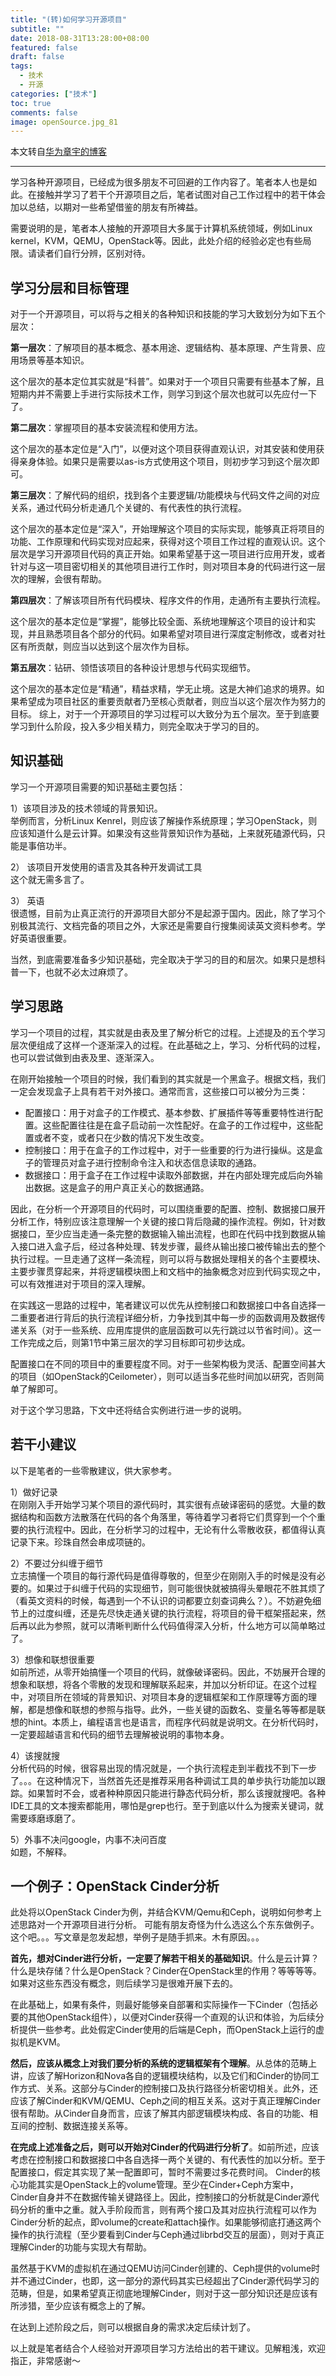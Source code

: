 ```yaml
---
title: "(转)如何学习开源项目"
subtitle: ""
date: 2018-08-31T13:28:00+08:00
featured: false
draft: false
tags:
  - 技术
  - 开源
categories: ["技术"]
toc: true
comments: false
image: openSource.jpg_81
---
```

本文转自[华为章宇的博客](https://yizhaolingyan.net/)

---

学习各种开源项目，已经成为很多朋友不可回避的工作内容了。笔者本人也是如此。在接触并学习了若干个开源项目之后，笔者试图对自己工作过程中的若干体会加以总结，以期对一些希望借鉴的朋友有所裨益。

需要说明的是，笔者本人接触的开源项目大多属于计算机系统领域，例如Linux kernel，KVM，QEMU，OpenStack等。因此，此处介绍的经验必定也有些局限。请读者们自行分辨，区别对待。

## 学习分层和目标管理
对于一个开源项目，可以将与之相关的各种知识和技能的学习大致划分为如下五个层次：

**第一层次**：了解项目的基本概念、基本用途、逻辑结构、基本原理、产生背景、应用场景等基本知识。

这个层次的基本定位其实就是“科普”。如果对于一个项目只需要有些基本了解，且短期内并不需要上手进行实际技术工作，则学习到这个层次也就可以先应付一下了。

**第二层次**：掌握项目的基本安装流程和使用方法。

这个层次的基本定位是“入门”，以便对这个项目获得直观认识，对其安装和使用获得亲身体验。如果只是需要以as-is方式使用这个项目，则初步学习到这个层次即可。

**第三层次**：了解代码的组织，找到各个主要逻辑/功能模块与代码文件之间的对应关系，通过代码分析走通几个关键的、有代表性的执行流程。

这个层次的基本定位是“深入”，开始理解这个项目的实际实现，能够真正将项目的功能、工作原理和代码实现对应起来，获得对这个项目工作过程的直观认识。这个层次是学习开源项目代码的真正开始。如果希望基于这一项目进行应用开发，或者针对与这一项目密切相关的其他项目进行工作时，则对项目本身的代码进行这一层次的理解，会很有帮助。

**第四层次**：了解该项目所有代码模块、程序文件的作用，走通所有主要执行流程。

这个层次的基本定位是“掌握”，能够比较全面、系统地理解这个项目的设计和实现，并且熟悉项目各个部分的代码。如果希望对项目进行深度定制修改，或者对社区有所贡献，则应当以达到这个层次作为目标。

**第五层次**：钻研、领悟该项目的各种设计思想与代码实现细节。

这个层次的基本定位是“精通”，精益求精，学无止境。这是大神们追求的境界。如果希望成为项目社区的重要贡献者乃至核心贡献者，则应当以这个层次作为努力的目标。
综上，对于一个开源项目的学习过程可以大致分为五个层次。至于到底要学习到什么阶段，投入多少相关精力，则完全取决于学习的目的。

## 知识基础
学习一个开源项目需要的知识基础主要包括：

1）该项目涉及的技术领域的背景知识。  
举例而言，分析Linux Kenrel，则应该了解操作系统原理；学习OpenStack，则应该知道什么是云计算。如果没有这些背景知识作为基础，上来就死磕源代码，只能是事倍功半。

2）	该项目开发使用的语言及其各种开发调试工具  
这个就无需多言了。

3）	英语  
很遗憾，目前为止真正流行的开源项目大部分不是起源于国内。因此，除了学习个别极其流行、文档完备的项目之外，大家还是需要自行搜集阅读英文资料参考。学好英语很重要。

当然，到底需要准备多少知识基础，完全取决于学习的目的和层次。如果只是想科普一下，也就不必太过麻烦了。

## 学习思路
学习一个项目的过程，其实就是由表及里了解分析它的过程。上述提及的五个学习层次便组成了这样一个逐渐深入的过程。在此基础之上，学习、分析代码的过程，也可以尝试做到由表及里、逐渐深入。

在刚开始接触一个项目的时候，我们看到的其实就是一个黑盒子。根据文档，我们一定会发现盒子上具有若干对外接口。通常而言，这些接口可以被分为三类：

-	配置接口：用于对盒子的工作模式、基本参数、扩展插件等等重要特性进行配置。这些配置往往是在盒子启动前一次性配好。在盒子的工作过程中，这些配置或者不变，或者只在少数的情况下发生改变。
-	控制接口：用于在盒子的工作过程中，对于一些重要的行为进行操纵。这是盒子的管理员对盒子进行控制命令注入和状态信息读取的通路。
-	数据接口：用于盒子在工作过程中读取外部数据，并在内部处理完成后向外输出数据。这是盒子的用户真正关心的数据通路。

因此，在分析一个开源项目的代码时，可以围绕重要的配置、控制、数据接口展开分析工作，特别应该注意理解一个关键的接口背后隐藏的操作流程。例如，针对数据接口，至少应当走通一条完整的数据输入输出流程，也即在代码中找到数据从输入接口进入盒子后，经过各种处理、转发步骤，最终从输出接口被传输出去的整个执行过程。一旦走通了这样一条流程，则可以将与数据处理相关的各个主要模块、主要步骤贯穿起来，并将逻辑模块图上和文档中的抽象概念对应到代码实现之中，可以有效推进对于项目的深入理解。

在实践这一思路的过程中，笔者建议可以优先从控制接口和数据接口中各自选择一二重要者进行背后的执行流程详细分析，力争找到其中每一步的函数调用及数据传递关系（对于一些系统、应用库提供的底层函数可以先行跳过以节省时间）。这一工作完成之后，则第1节中第三层次的学习目标即可初步达成。

配置接口在不同的项目中的重要程度不同。对于一些架构极为灵活、配置空间甚大的项目（如OpenStack的Ceilometer），则可以适当多花些时间加以研究，否则简单了解即可。

对于这个学习思路，下文中还将结合实例进行进一步的说明。

## 若干小建议
以下是笔者的一些零散建议，供大家参考。

1）做好记录  
在刚刚入手开始学习某个项目的源代码时，其实很有点破译密码的感觉。大量的数据结构和函数方法散落在代码的各个角落里，等待着学习者将它们贯穿到一个个重要的执行流程中。因此，在分析学习的过程中，无论有什么零散收获，都值得认真记录下来。珍珠自然会串成项链的。

2）不要过分纠缠于细节  
立志搞懂一个项目的每行源代码是值得尊敬的，但至少在刚刚入手的时候是没有必要的。如果过于纠缠于代码的实现细节，则可能很快就被搞得头晕眼花不胜其烦了（看英文资料的时候，每遇到一个不认识的词都要立刻查词典么？）。不妨避免细节上的过度纠缠，还是先尽快走通关键的执行流程，将项目的骨干框架搭起来，然后再以此为参照，就可以清晰判断什么代码值得深入分析，什么地方可以简单略过了。

3）想像和联想很重要  
如前所述，从零开始搞懂一个项目的代码，就像破译密码。因此，不妨展开合理的想象和联想，将各个零散的发现和理解联系起来，并加以分析印证。在这个过程中，对项目所在领域的背景知识、对项目本身的逻辑框架和工作原理等方面的理解，都是想像和联想的参照与指导。此外，一些关键的函数名、变量名等等都是联想的hint。本质上，编程语言也是语言，而程序代码就是说明文。在分析代码时，一定要超越语言和代码的细节去理解被说明的事物本身。

4）该搜就搜  
分析代码的时候，很容易出现的情况就是，一个执行流程走到半截找不到下一步了。。。在这种情况下，当然首先还是推荐采用各种调试工具的单步执行功能加以跟踪。如果暂时不会，或者种种原因只能进行静态代码分析，那么该搜就搜吧。各种IDE工具的文本搜索都能用，哪怕是grep也行。至于到底以什么为搜索关键词，就需要琢磨琢磨了。

5）外事不决问google，内事不决问百度  
如题，不解释。

## 一个例子：OpenStack Cinder分析
此处将以OpenStack Cinder为例，并结合KVM/Qemu和Ceph，说明如何参考上述思路对一个开源项目进行分析。
可能有朋友奇怪为什么选这么个东东做例子。这个吧。。。写文章是忽发起想，举例子是随手抓来。木有原因。。。

**首先，想对Cinder进行分析，一定要了解若干相关的基础知识**。什么是云计算？什么是块存储？什么是OpenStack？Cinder在OpenStack里的作用？等等等等。如果对这些东西没有概念，则后续学习是很难开展下去的。

在此基础上，如果有条件，则最好能够亲自部署和实际操作一下Cinder（包括必要的其他OpenStack组件），以便对Cinder获得一个直观的认识和体验，为后续分析提供一些参考。此处假定Cinder使用的后端是Ceph，而OpenStack上运行的虚拟机是KVM。

**然后，应该从概念上对我们要分析的系统的逻辑框架有个理解**。从总体的范畴上讲，应该了解Horizon和Nova各自的逻辑模块结构，以及它们和Cinder的协同工作方式、关系。这部分与Cinder的控制接口及执行路径分析密切相关。此外，还应该了解Cinder和KVM/QEMU、Ceph之间的相互关系。这对于真正理解Cinder很有帮助。从Cinder自身而言，应该了解其内部逻辑模块构成、各自的功能、相互间的控制、数据连接关系等。

**在完成上述准备之后，则可以开始对Cinder的代码进行分析了**。如前所述，应该考虑在控制接口和数据接口中各自选择一两个关键的、有代表性的加以分析。至于配置接口，假定其实现了某一配置即可，暂时不需要过多花费时间。
Cinder的核心功能其实是OpenStack上的volume管理。至少在Cinder+Ceph方案中，Cinder自身并不在数据传输关键路径上。因此，控制接口的分析就是Cinder源代码分析的重中之重。就入手阶段而言，则有两个接口及其对应执行流程可以作为Cinder分析的起点，即volume的create和attach操作。如果能够彻底打通这两个操作的执行流程（至少要看到Cinder与Ceph通过librbd交互的层面），则对于真正理解Cinder的功能与实现大有帮助。

虽然基于KVM的虚拟机在通过QEMU访问Cinder创建的、Ceph提供的volume时并不通过Cinder，也即，这一部分的源代码其实已经超出了Cinder源代码学习的范畴，但是，如果希望真正彻底地理解Cinder，则对于这一部分知识还是应该有所涉猎，至少应该有概念上的了解。

在达到上述阶段之后，则可以根据自身的需求决定后续计划了。

以上就是笔者结合个人经验对开源项目学习方法给出的若干建议。见解粗浅，欢迎指正，非常感谢～

